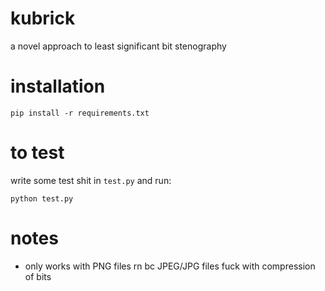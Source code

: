 # kubrick

a novel approach to least significant bit stenography

# installation

`pip install -r requirements.txt`

# to test

write some test shit in `test.py` and run:

`python test.py`

# notes

- only works with PNG files rn bc JPEG/JPG files fuck with compression of bits
